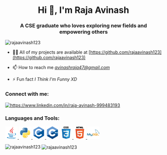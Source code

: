 <h1 align="center">Hi 👋, I'm Raja Avinash</h1>
<h3 align="center">A CSE graduate who loves exploring new fields and empowering others</h3>

<p align="left"> <img src="https://komarev.com/ghpvc/?username=rajaavinash123&label=Profile%20views&color=0e75b6&style=flat" alt="rajaavinash123" /> </p>

- 👨‍💻 All of my projects are available at [https://github.com/rajaavinash123](https://github.com/rajaavinash123) 

- 📫 How to reach me *avinashraja47@gmail.com*

- ⚡ Fun fact *I Think I'm Funny XD*

<!-- - [Resume](https://drive.google.com/file/d/1dibMBw3cw59fzPa76ic7SDrwnwL5z3kh/view?usp=sharing) | [Portfolio](https: give link here) -->

<h3 align="left">Connect with me:</h3>
<p align="left">
<a href="https://www.linkedin.com/in/raja-avinash-999483193" target="blank"><img align="center" src="https://raw.githubusercontent.com/rahuldkjain/github-profile-readme-generator/master/src/images/icons/Social/linked-in-alt.svg" alt="https://www.linkedin.com/in/raja-avinash-999483193" height="30" width="40" /></a>
</p>

<h3 align="left">Languages and Tools:</h3>
<p align="left"><a href="https://www.java.com" target="_blank"> <img src="https://raw.githubusercontent.com/devicons/devicon/master/icons/java/java-original.svg" alt="java" width="40" height="40"/> </a> 
  <a href="https://www.python.org" target="_blank"> <img src="https://raw.githubusercontent.com/devicons/devicon/master/icons/python/python-original.svg" alt="python" width="40" height="40"/> </a> 
  <a href="https://www.cprogramming.com/" target="_blank"> <img src="https://raw.githubusercontent.com/devicons/devicon/master/icons/c/c-original.svg" alt="c" width="40" height="40"/> </a> 
  <a href="https://www.w3schools.com/cpp/" target="_blank"> <img src="https://raw.githubusercontent.com/devicons/devicon/master/icons/cplusplus/cplusplus-original.svg" alt="cplusplus" width="40" height="40"/></a> <a href="https://www.w3schools.com/css/" target="_blank"> <img src="https://raw.githubusercontent.com/devicons/devicon/master/icons/css3/css3-original-wordmark.svg" alt="css3" width="40" height="40"/> </a> <a href="https://www.w3.org/html/" target="_blank"> <img src="https://raw.githubusercontent.com/devicons/devicon/master/icons/html5/html5-original-wordmark.svg" alt="html5" width="40" height="40"/> </a> <a href="https://www.mysql.com/" target="_blank"> <img src="https://raw.githubusercontent.com/devicons/devicon/master/icons/mysql/mysql-original-wordmark.svg" alt="mysql" width="40" height="40"/> </a> </p>

<p><img align="left" src="https://github-readme-stats.vercel.app/api/top-langs?username=rajaavinash123&show_icons=true&locale=en&layout=compact" alt="rajaavinash123" /></p>

<p>&nbsp;<img align="center" src="https://github-readme-stats.vercel.app/api?username=rajaavinash123&show_icons=true&locale=en" alt="rajaavinash123" /></p>
<!-- <p><img align="left" src="https://github-readme-stats.vercel.app/api/top-langs?username=rajaavinash123&show_icons=true&locale=en&layout=compact" alt="rajaavinash123" /></p> -->
